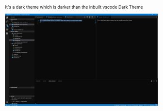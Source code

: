 It's a dark theme which is darker than the inbuilt vscode Dark Theme

![dark theme picture](https://raw.githubusercontent.com/dalyIsaac/vscode-themes/master/dark_theme.png)